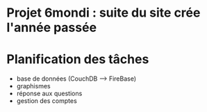 # Projet 6mondi : suite du site crée l'année passée

# Planification des tâches

- base de données (CouchDB --> FireBase)
- graphismes
- réponse aux questions
- gestion des comptes

